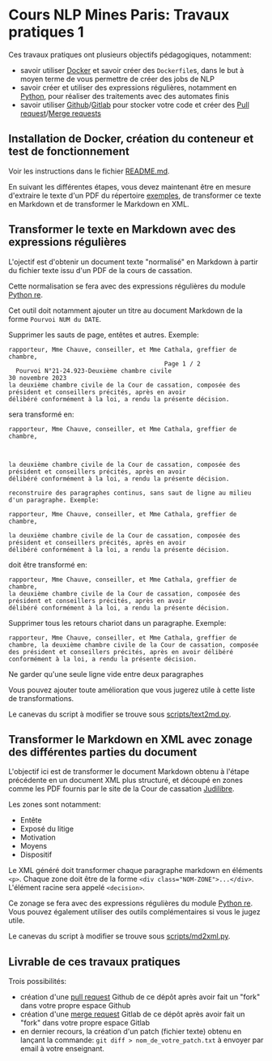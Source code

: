 # Cours NLP Mines Paris: Travaux pratiques 1

Ces travaux pratiques ont plusieurs objectifs pédagogiques, notamment:

- savoir utiliser [Docker](https://www.docker.com) et savoir créer des `Dockerfile`s, dans le but à moyen terme de vous permettre de créer des jobs de NLP
- savoir créer et utiliser des expressions régulières, notamment en [Python](https://docs.python.org/fr/3/library/re.html), pour réaliser des traitements avec des automates finis
- savoir utiliser [Github](https://github.com)/[Gitlab](https://gitlab.com) pour stocker votre code et créer des [Pull request](https://docs.github.com/en/pull-requests)/[Merge requests](https://docs.gitlab.com/ee/user/project/merge_requests/)


## Installation de Docker, création du conteneur et test de fonctionnement

Voir les instructions dans le fichier [README.md](README.md).

En suivant les différentes étapes, vous devez maintenant être en mesure d'extraire le texte d'un PDF du répertoire [exemples](./exemples), de transformer ce texte en Markdown et de transformer le Markdown en XML.

## Transformer le texte en Markdown avec des expressions régulières

L'ojectif est d'obtenir un document texte "normalisé" en Markdown à partir du fichier texte issu d'un PDF de la cours de cassation.

Cette normalisation se fera avec des expressions régulières du module [Python re](https://docs.python.org/fr/3/library/re.html).

Cet outil doit notamment ajouter un titre au document Markdown de la forme `Pourvoi NUM du DATE`.

Supprimer les sauts de page, entêtes et autres. Exemple:

```
rapporteur, Mme Chauve, conseiller, et Mme Cathala, greffier de chambre,
                                           Page 1 / 2
  Pourvoi N°21-24.923-Deuxième chambre civile                        30 novembre 2023
la deuxième chambre civile de la Cour de cassation, composée des président et conseillers précités, après en avoir
délibéré conformément à la loi, a rendu la présente décision.
```

sera transformé en:

```
rapporteur, Mme Chauve, conseiller, et Mme Cathala, greffier de chambre,



la deuxième chambre civile de la Cour de cassation, composée des président et conseillers précités, après en avoir
délibéré conformément à la loi, a rendu la présente décision.

reconstruire des paragraphes continus, sans saut de ligne au milieu d'un paragraphe. Exemple:

rapporteur, Mme Chauve, conseiller, et Mme Cathala, greffier de chambre,

la deuxième chambre civile de la Cour de cassation, composée des président et conseillers précités, après en avoir
délibéré conformément à la loi, a rendu la présente décision.
```

doit être transformé en:

```
rapporteur, Mme Chauve, conseiller, et Mme Cathala, greffier de chambre,
la deuxième chambre civile de la Cour de cassation, composée des président et conseillers précités, après en avoir
délibéré conformément à la loi, a rendu la présente décision.
```

Supprimer tous les retours chariot dans un paragraphe. Exemple:

```
rapporteur, Mme Chauve, conseiller, et Mme Cathala, greffier de chambre, la deuxième chambre civile de la Cour de cassation, composée des président et conseillers précités, après en avoir délibéré conformément à la loi, a rendu la présente décision.
```

Ne garder qu'une seule ligne vide entre deux paragraphes

Vous pouvez ajouter toute amélioration que vous jugerez utile à cette liste de transformations.

Le canevas du script à modifier se trouve sous [scripts/text2md.py](pdfextract/scripts/text2md.py).


## Transformer le Markdown en XML avec zonage des différentes parties du document

L'objectif ici est de transformer le document Markdown obtenu à l'étape précédente en un document XML plus structuré, et découpé en zones comme les PDF fournis par le site de la Cour de cassation [Judilibre](https://www.courdecassation.fr/acces-rapide-judilibre).

Les zones sont notamment:

- Entête
- Exposé du litige
- Motivation
- Moyens
- Dispositif

Le XML généré doit transformer chaque paragraphe markdown en éléments `<p>`.
Chaque zone doit être de la forme `<div class="NOM-ZONE">...</div>`.
L'élément racine sera appelé `<decision>`.

Ce zonage se fera avec des expressions régulières du module [Python re](https://docs.python.org/fr/3/library/re.html). Vous pouvez également utiliser des outils complémentaires si vous le jugez utile.

Le canevas du script à modifier se trouve sous [scripts/md2xml.py](pdfextract/scripts/md2xml.py).


## Livrable de ces travaux pratiques

Trois possibilités:

- création d'une [pull request](https://docs.github.com/en/pull-requests) Github de ce dépôt après avoir fait un "fork" dans votre propre espace Github
- création d'une [merge request](https://docs.gitlab.com/ee/user/project/merge_requests/) Gitlab de ce dépôt après avoir fait un "fork" dans votre propre espace Gitlab
- en dernier recours, la création d'un patch (fichier texte) obtenu en lançant la commande: `git diff > nom_de_votre_patch.txt`
à envoyer par email à votre enseignant.
